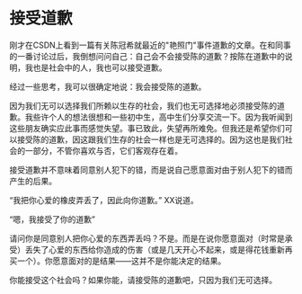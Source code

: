 接受道歉
=====

刚才在CSDN上看到一篇有关陈冠希就最近的"艳照门"事件道歉的文章。在和同事的一番讨论过后，我倒想问问自己：自己会不会接受陈的道歉？按陈在道歉中的说明，我也是社会中的人，我也可以接受道歉。

经过一些思考，我可以很确定地说：我会接受陈的道歉。

因为我们无可以选择我们所赖以生存的社会，我们也无可选择地必须接受陈的道歉。我些许个人的想法很想和一些初中生，高中生们分享交流一下。因为我听闻到这些朋友确实应此事而感觉失望。事已致此，失望再所难免。但我还是希望你们可以接受陈的道歉，因这跟我们生存的社会一样也是无可选择的。因为这也是我们社会的一部分，不管你喜欢与否，它们客观存在着。

接受道歉并不意味着同意别人犯下的错，而是说自己愿意面对由于别人犯下的错而产生的后果。

“我把你心爱的橡皮弄丢了，因此向你道歉。” XX说道。

“嗯，我接受了你的道歉”

请问你是同意别人把你心爱的东西弄丢吗？不是。而是在说你愿意面对（时常是承受）丢失了心爱的东西给你造成的伤害（或是几天开心不起来，或是得花钱重新再买一个）。你愿意面对的是结果——这并不是你能决定的结果。

你能接受这个社会吗？如果你能，请接受陈的道歉吧，只因为我们无可选择。
